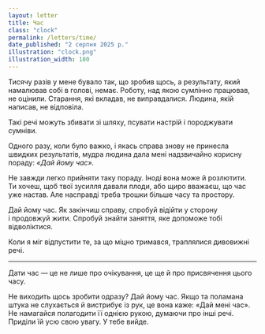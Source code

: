 ```yaml
---
layout: letter
title: Час
class: "clock"
permalink: /letters/time/
date_published: "2 серпня 2025 р."
illustration: "clock.png"
illustration_width: 180
---
```


Тисячу разів у мене бувало так, що зробив щось, а результату, який намалював собі в голові, немає. Роботу, над якою сумлінно працював, не оцінили. Старання, які вкладав, не виправдалися. Людина, якій написав, не відповіла.

Такі речі можуть збивати зі шляху, псувати настрій і породжувати сумніви.

Одного разу, коли було важко, і якась справа знову не принесла швидких результатів, мудра людина дала мені надзвичайно корисну пораду: *«Дай йому час».*

Не завжди легко прийняти таку пораду. Іноді вона може й розлютити. Ти хочеш, щоб твої зусилля давали плоди, або щиро вважаєш, що час уже настав. Але насправді треба трошки більше часу та простору.

Дай йому час. Як закінчиш справу, спробуй відійти у сторону і продовжуй жити. Спробуй знайти заняття, яке допоможе тобі відволіктися.

Коли я міг відпустити те, за що міцно тримався, траплялися дивовижні речі.

* * *

Дати час — це не лише про очікування, це ще й про присвячення цього часу.

Не виходить щось зробити одразу? Дай йому час. Якщо та поламана штука не слухається й вистрибує із рук, це вона каже: «Дай мені час». Не намагайся полагодити її однією рукою, думаючи про інші речі. Приділи їй усю свою увагу. У тебе вийде.

